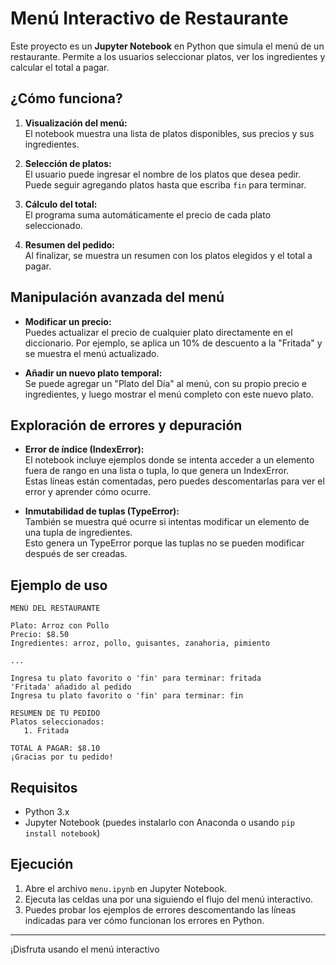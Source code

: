 # Menú Interactivo de Restaurante

Este proyecto es un **Jupyter Notebook** en Python que simula el menú de un restaurante. Permite a los usuarios seleccionar platos, ver los ingredientes y calcular el total a pagar.

## ¿Cómo funciona?

1. **Visualización del menú:**  
   El notebook muestra una lista de platos disponibles, sus precios y sus ingredientes.

2. **Selección de platos:**  
   El usuario puede ingresar el nombre de los platos que desea pedir.  
   Puede seguir agregando platos hasta que escriba `fin` para terminar.

3. **Cálculo del total:**  
   El programa suma automáticamente el precio de cada plato seleccionado.

4. **Resumen del pedido:**  
   Al finalizar, se muestra un resumen con los platos elegidos y el total a pagar.

## Manipulación avanzada del menú

- **Modificar un precio:**  
  Puedes actualizar el precio de cualquier plato directamente en el diccionario. Por ejemplo, se aplica un 10% de descuento a la "Fritada" y se muestra el menú actualizado.

- **Añadir un nuevo plato temporal:**  
  Se puede agregar un "Plato del Día" al menú, con su propio precio e ingredientes, y luego mostrar el menú completo con este nuevo plato.

## Exploración de errores y depuración

- **Error de índice (IndexError):**  
  El notebook incluye ejemplos donde se intenta acceder a un elemento fuera de rango en una lista o tupla, lo que genera un IndexError.  
  Estas líneas están comentadas, pero puedes descomentarlas para ver el error y aprender cómo ocurre.

- **Inmutabilidad de tuplas (TypeError):**  
  También se muestra qué ocurre si intentas modificar un elemento de una tupla de ingredientes.  
  Esto genera un TypeError porque las tuplas no se pueden modificar después de ser creadas.

## Ejemplo de uso

```
MENÚ DEL RESTAURANTE

Plato: Arroz con Pollo
Precio: $8.50
Ingredientes: arroz, pollo, guisantes, zanahoria, pimiento

...

Ingresa tu plato favorito o 'fin' para terminar: fritada
'Fritada' añadido al pedido
Ingresa tu plato favorito o 'fin' para terminar: fin

RESUMEN DE TU PEDIDO
Platos seleccionados:
   1. Fritada

TOTAL A PAGAR: $8.10
¡Gracias por tu pedido!
```

## Requisitos

- Python 3.x
- Jupyter Notebook (puedes instalarlo con Anaconda o usando `pip install notebook`)

## Ejecución

1. Abre el archivo `menu.ipynb` en Jupyter Notebook.
2. Ejecuta las celdas una por una siguiendo el flujo del menú interactivo.
3. Puedes probar los ejemplos de errores descomentando las líneas indicadas para ver cómo funcionan los errores en Python.

---

¡Disfruta usando el menú interactivo
